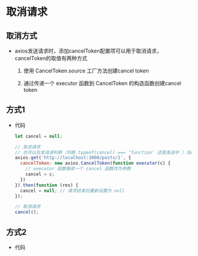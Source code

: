 # 取消请求

## 取消方式

  - axios发送请求时，添加cancelToken配置项可以用于取消请求，cancelToken的取值有两种方式

    1.  使用 CancelToken.source 工厂方法创建cancel token

    2.  通过传递一个 executor 函数到 CancelToken 的构造函数创建cancel token

## 方式1

  - 代码

    ```javascript
    let cancel = null;

    // 发送请求
    // 也可以在发送请判断（判断 typeof(cancel) === ‘function’ 还是发送中 ）当前发送请求是否还在发送中，
    axios.get('http://localhost:3000/posts/1', {
      cancelToken: new axios.CancelToken(function executor(c) {
        // executor 函数接收一个 cancel 函数作为参数
        cancel = c;
      })
    }).then(function (res) {
      cancel = null; // 请求结束后重新设置为 null
    });

    // 取消请求
    cancel();

    ```

## 方式2

  - 代码

    ```typescript
    ```
